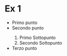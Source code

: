 # Ex 1

<ul>
    <li> Primo punto </li>
    <li> Secondo punto </li>
        <ol>
            <li> Primo Sottopunto
            <li> Secondo Sottopunto
        </ol>
    <li> Terzo punto </li>
<ul>